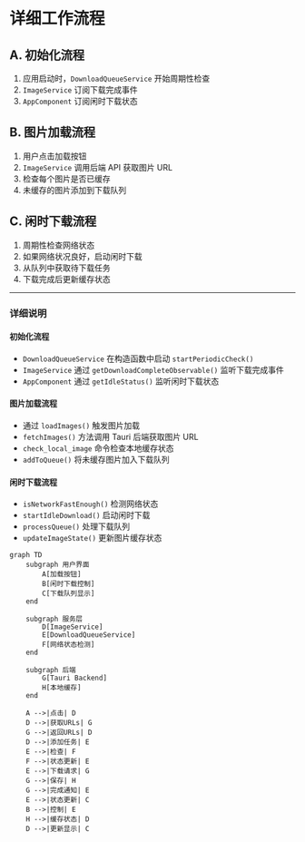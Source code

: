 # 详细工作流程

## A. 初始化流程
1. 应用启动时，`DownloadQueueService` 开始周期性检查
2. `ImageService` 订阅下载完成事件
3. `AppComponent` 订阅闲时下载状态

## B. 图片加载流程
1. 用户点击加载按钮
2. `ImageService` 调用后端 API 获取图片 URL
3. 检查每个图片是否已缓存
4. 未缓存的图片添加到下载队列

## C. 闲时下载流程
1. 周期性检查网络状态
2. 如果网络状况良好，启动闲时下载
3. 从队列中获取待下载任务
4. 下载完成后更新缓存状态

---

### 详细说明

#### 初始化流程
- `DownloadQueueService` 在构造函数中启动 `startPeriodicCheck()`
- `ImageService` 通过 `getDownloadCompleteObservable()` 监听下载完成事件
- `AppComponent` 通过 `getIdleStatus()` 监听闲时下载状态

#### 图片加载流程
- 通过 `loadImages()` 触发图片加载
- `fetchImages()` 方法调用 Tauri 后端获取图片 URL
- `check_local_image` 命令检查本地缓存状态
- `addToQueue()` 将未缓存图片加入下载队列

#### 闲时下载流程
- `isNetworkFastEnough()` 检测网络状态
- `startIdleDownload()` 启动闲时下载
- `processQueue()` 处理下载队列
- `updateImageState()` 更新图片缓存状态

``` mermaid
graph TD
    subgraph 用户界面
        A[加载按钮]
        B[闲时下载控制]
        C[下载队列显示]
    end

    subgraph 服务层
        D[ImageService]
        E[DownloadQueueService]
        F[网络状态检测]
    end

    subgraph 后端
        G[Tauri Backend]
        H[本地缓存]
    end

    A -->|点击| D
    D -->|获取URLs| G
    G -->|返回URLs| D
    D -->|添加任务| E
    E -->|检查| F
    F -->|状态更新| E
    E -->|下载请求| G
    G -->|保存| H
    G -->|完成通知| E
    E -->|状态更新| C
    B -->|控制| E
    H -->|缓存状态| D
    D -->|更新显示| C
```

